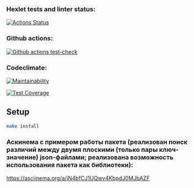 ### Hexlet tests and linter status:
[![Actions Status](https://github.com/polinagv/frontend-project-46/workflows/hexlet-check/badge.svg)](https://github.com/polinagv/frontend-project-46/actions)


### Github actions:
[![Github actions test-check](https://github.com/polinagv/frontend-project-46/workflows/test-check/badge.svg)](https://github.com/polinagv/frontend-project-46/actions/workflows/test-check.yml)

### Codeclimate:
[![Maintainability](https://api.codeclimate.com/v1/badges/c96cc0244673b845b0c6/maintainability)](https://codeclimate.com/github/polinagv/frontend-project-46/maintainability)

[![Test Coverage](https://api.codeclimate.com/v1/badges/c96cc0244673b845b0c6/test_coverage)](https://codeclimate.com/github/polinagv/frontend-project-46/test_coverage)

## Setup

```bash
make install
```

### Аскинема с примером работы пакета (реализован поиск различий между двумя плоскими (только пары ключ-значение) json-файлами; реализована возможность использования пакета как библиотеки):

https://asciinema.org/a/jN4bfCJ1UQwv4KbpdJ0MJbAZF

